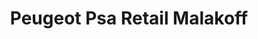 ---
title: "Peugeot Psa Retail Malakoff"
url: /malakoff/peugeot-psa-retail-malakoff/
shop: réparation de voitures
---
